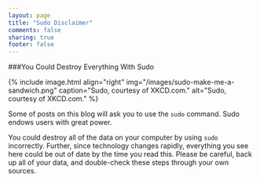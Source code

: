 ```yaml
---
layout: page
title: "Sudo Disclaimer"
comments: false
sharing: true
footer: false
---
```

###You Could Destroy Everything With Sudo

{% include image.html align="right" img="/images/sudo-make-me-a-sandwich.png" caption="Sudo, courtesy of XKCD.com." alt="Sudo, courtesy of XKCD.com." %}

Some of posts on this blog will ask you to use the `sudo` command. Sudo endows users with great power. 

You could destroy all of the data on your computer by using `sudo` incorrectly. Further, since technology changes rapidly, everything you see here could be out of date by the time you read this. Please be careful, back up all of your data, and double-check these steps through your own sources.  


